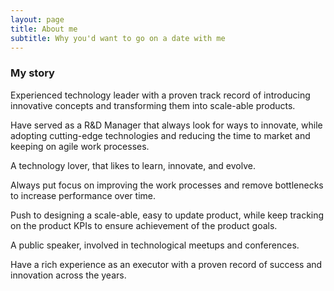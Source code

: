 ```yaml
---
layout: page
title: About me
subtitle: Why you'd want to go on a date with me
---
```


### My story

Experienced technology leader with a proven track record of introducing innovative concepts and transforming them into scale-able products. 

Have served as a R&D Manager that always look for ways to innovate, while adopting cutting-edge technologies and reducing the time to market and keeping on agile work processes. 

A technology lover, that likes to learn, innovate, and evolve.

Always put focus on improving the work processes and remove bottlenecks to increase performance over time. 

Push to designing a scale-able, easy to update product, while keep tracking on the product KPIs to ensure achievement of the product goals.

A public speaker, involved in technological meetups and conferences. 

Have a rich experience as an executor with a proven record of success and innovation across the years.
